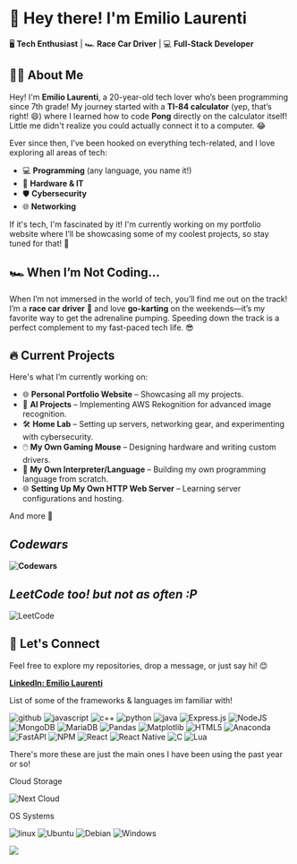 # 👋 Hey there! I'm **Emilio Laurenti** 

🖥️ **Tech Enthusiast** | 🏎️ **Race Car Driver** | 💻 **Full-Stack Developer**

## 👨‍💻 About Me

Hey! I'm **Emilio Laurenti**, a 20-year-old tech lover who’s been programming since 7th grade! My journey started with a **TI-84 calculator** (yep, that’s right! 😄) where I learned how to code **Pong** directly on the calculator itself! Little me didn't realize you could actually connect it to a computer. 😂

Ever since then, I’ve been hooked on everything tech-related, and I love exploring all areas of tech:

- 💻 **Programming** (any language, you name it!)
- 🔧 **Hardware & IT**
- 🛡️ **Cybersecurity**
- 🌐 **Networking**

If it's tech, I'm fascinated by it! I'm currently working on my portfolio website where I’ll be showcasing some of my coolest projects, so stay tuned for that! 🚀

## 🏎️ When I’m Not Coding...

When I’m not immersed in the world of tech, you’ll find me out on the track!  
I’m a **race car driver** 🏁 and love **go-karting** on the weekends—it’s my favorite way to get the adrenaline pumping. Speeding down the track is a perfect complement to my fast-paced tech life. 😎

## 🔥 Current Projects

Here's what I’m currently working on:

- 🌐 **Personal Portfolio Website** – Showcasing all my projects.
- 🤖 **AI Projects** – Implementing AWS Rekognition for advanced image recognition.
- 🛠️ **Home Lab** – Setting up servers, networking gear, and experimenting with cybersecurity.
- 🖱️ **My Own Gaming Mouse** – Designing hardware and writing custom drivers.
- 👾 **My Own Interpreter/Language** – Building my own programming language from scratch.
- 🌐 **Setting Up My Own HTTP Web Server** – Learning server configurations and hosting.

And more 🎉

## ***Codewars***  
**![Codewars](https://www.codewars.com/users/RedDoesCoding/badges/large)**

## ***LeetCode too! but not as often :P***  
![LeetCode](https://img.shields.io/badge/LeetCode-000000?style=for-the-badge&logo=LeetCode&logoColor=#d16c06)

## 🌟 Let's Connect

Feel free to explore my repositories, drop a message, or just say hi! 😊

**[LinkedIn: Emilio Laurenti](https://www.linkedin.com/in/emilio-laurenti-28097b262/)**


List of some of the frameworks & languages im familiar with!

![github](https://img.shields.io/badge/GitHub-000000?style=for-the-badge&logo=GitHub&logoColor=white)
![javascript](https://img.shields.io/badge/JavaScript-F7DF1E?style=for-the-badge&logo=javascript&logoColor=blac)
![c++](https://img.shields.io/badge/C%2B%2B-00599C?style=for-the-badge&logo=c%2B%2B&logoColor=white)
![python](https://img.shields.io/badge/Python-3776AB?style=for-the-badge&logo=python&logoColor=white)
![java](https://img.shields.io/badge/Java-ED8B00?style=for-the-badge&logo=java&logoColor=white)
![Express.js](https://img.shields.io/badge/express.js-%23404d59.svg?style=for-the-badge&logo=express&logoColor=%2361DAFB)
![NodeJS](https://img.shields.io/badge/node.js-6DA55F?style=for-the-badge&logo=node.js&logoColor=white)
![MongoDB](https://img.shields.io/badge/MongoDB-%234ea94b.svg?style=for-the-badge&logo=mongodb&logoColor=white)
![MariaDB](https://img.shields.io/badge/MariaDB-003545?style=for-the-badge&logo=mariadb&logoColor=white)
![Pandas](https://img.shields.io/badge/pandas-%23150458.svg?style=for-the-badge&logo=pandas&logoColor=white)
![Matplotlib](https://img.shields.io/badge/Matplotlib-%23ffffff.svg?style=for-the-badge&logo=Matplotlib&logoColor=black)
![HTML5](https://img.shields.io/badge/html5-%23E34F26.svg?style=for-the-badge&logo=html5&logoColor=white)
![Anaconda](https://img.shields.io/badge/Anaconda-%2344A833.svg?style=for-the-badge&logo=anaconda&logoColor=white)
![FastAPI](https://img.shields.io/badge/FastAPI-005571?style=for-the-badge&logo=fastapi)
![NPM](https://img.shields.io/badge/NPM-%23CB3837.svg?style=for-the-badge&logo=npm&logoColor=white)
![React](https://img.shields.io/badge/react-%2320232a.svg?style=for-the-badge&logo=react&logoColor=%2361DAFB)
![React Native](https://img.shields.io/badge/react_native-%2320232a.svg?style=for-the-badge&logo=react&logoColor=%2361DAFB)
![C](https://img.shields.io/badge/c-%2300599C.svg?style=for-the-badge&logo=c&logoColor=white)
![Lua](https://img.shields.io/badge/lua-%232C2D72.svg?style=for-the-badge&logo=lua&logoColor=white)

There's more these are just the main ones I have been using the past year or so!


Cloud Storage 

![Next Cloud](https://img.shields.io/badge/Next%20Cloud-0B94DE?style=for-the-badge&logo=nextcloud&logoColor=white)



OS Systems

![linux](https://img.shields.io/badge/Linux-FCC624?style=for-the-badge&logo=linux&logoColor=black)
![Ubuntu](https://img.shields.io/badge/Ubuntu-E95420?style=for-the-badge&logo=ubuntu&logoColor=white)
![Debian](https://img.shields.io/badge/Debian-D70A53?style=for-the-badge&logo=debian&logoColor=white)
![Windows](https://img.shields.io/badge/Windows-0078D6?style=for-the-badge&logo=windows&logoColor=white)



![](https://komarev.com/ghpvc/?username=your-github-username&color=green)





